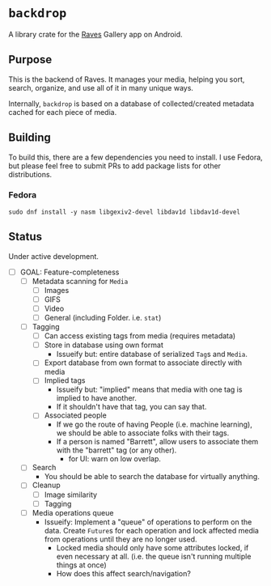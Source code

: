 <!-- cargo-rdme start -->

 # `backdrop`

A library crate for the [Raves](https://github.com/onkoe/raves) Gallery app on Android.

## Purpose

This is the backend of Raves. It manages your media, helping you sort, search, organize, and use all of it in many unique ways.

Internally, `backdrop` is based on a database of collected/created metadata cached for each piece of media.

## Building

To build this, there are a few dependencies you need to install. I use Fedora, but please feel free to submit PRs to add package lists for other distributions.

### Fedora

`sudo dnf install -y nasm libgexiv2-devel libdav1d libdav1d-devel`

## Status

Under active development.

- [ ] GOAL: Feature-completeness
    - [ ] Metadata scanning for `Media`
        - [ ] Images
        - [ ] GIFS
        - [ ] Video
        - [ ] General (including Folder. i.e. `stat`)
    - [ ] Tagging
        - [ ] Can access existing tags from media (requires metadata)
        - [ ] Store in database using own format
            - Issueify but: entire database of serialized `Tag`s and `Media`.
        - [ ] Export database from own format to associate directly with media
        - [ ] Implied tags
            - Issueify but: "implied" means that media with one tag is implied to have another.
            - If it shouldn't have that tag, you can say that.
        - [ ] Associated people
            - If we go the route of having People (i.e. machine learning), we should be able to associate folks with their tags.
            - If a person is named "Barrett", allow users to associate them with the "barrett" tag (or any other).
                - for UI: warn on low overlap.
    - [ ] Search
        - You should be able to search the database for virtually anything.
    - [ ] Cleanup
        - [ ] Image similarity
        - [ ] Tagging
    - [ ] Media operations queue
        - Issueify: Implement a "queue" of operations to perform on the data. Create `Future`s for each operation and lock affected media from operations until they are no longer used.
            - Locked media should only have some attributes locked, if even necessary at all. (i.e. the queue isn't running multiple things at once)
            - How does this affect search/navigation?

<!-- cargo-rdme end -->
